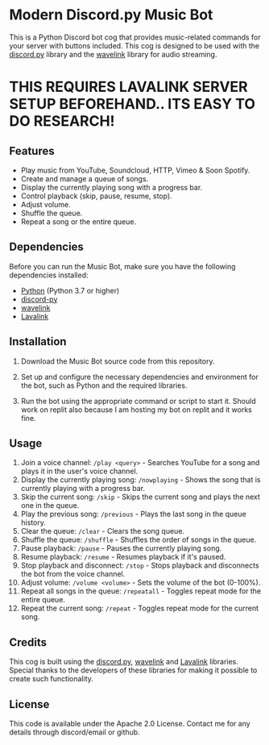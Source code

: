 # Modern Discord.py Music Bot

This is a Python Discord bot cog that provides music-related commands for your server with buttons included. This cog is designed to be used with the [discord.py](https://github.com/Rapptz/discord.py) library and the [wavelink](https://github.com/PythonistaGuild/Wavelink) library for audio streaming.

# **THIS REQUIRES LAVALINK SERVER SETUP BEFOREHAND.. ITS EASY TO DO RESEARCH!**

## Features

- Play music from YouTube, Soundcloud, HTTP, Vimeo & Soon Spotify.
- Create and manage a queue of songs.
- Display the currently playing song with a progress bar.
- Control playback (skip, pause, resume, stop).
- Adjust volume.
- Shuffle the queue.
- Repeat a song or the entire queue.

## Dependencies

Before you can run the Music Bot, make sure you have the following dependencies installed:

- [Python](https://www.python.org/) (Python 3.7 or higher)
- [discord-py](https://github.com/Rapptz/discord.py)
- [wavelink](https://github.com/PythonistaGuild/Wavelink)
- [Lavalink](https://github.com/lavalink-devs/Lavalink)

## Installation

1. Download the Music Bot source code from this repository.

2. Set up and configure the necessary dependencies and environment for the bot, such as Python and the required libraries.

3. Run the bot using the appropriate command or script to start it. Should work on replit also because I am hosting my bot on replit and it works fine.


## Usage

1. Join a voice channel: `/play <query>` - Searches YouTube for a song and plays it in the user's voice channel.
2. Display the currently playing song: `/nowplaying` - Shows the song that is currently playing with a progress bar.
3. Skip the current song: `/skip` - Skips the current song and plays the next one in the queue.
4. Play the previous song: `/previous` - Plays the last song in the queue history.
5. Clear the queue: `/clear` - Clears the song queue.
6. Shuffle the queue: `/shuffle` - Shuffles the order of songs in the queue.
7. Pause playback: `/pause` - Pauses the currently playing song.
8. Resume playback: `/resume` - Resumes playback if it's paused.
9. Stop playback and disconnect: `/stop` - Stops playback and disconnects the bot from the voice channel.
10. Adjust volume: `/volume <volume>` - Sets the volume of the bot (0-100%).
11. Repeat all songs in the queue: `/repeatall` - Toggles repeat mode for the entire queue.
12. Repeat the current song: `/repeat` - Toggles repeat mode for the current song.

## Credits

This cog is built using the [discord.py](https://github.com/Rapptz/discord.py), [wavelink](https://github.com/PythonistaGuild/Wavelink) and [Lavalink](https://github.com/lavalink-devs/Lavalink) libraries. Special thanks to the developers of these libraries for making it possible to create such functionality.

## License

This code is available under the Apache 2.0 License. Contact me for any details through discord/email or github.

